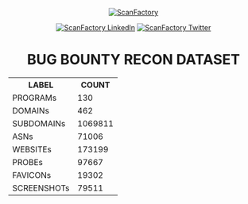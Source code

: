 <div align='center'><p><a href='https://in.scanfactory.io'><img src='scanfactory.png' alt='ScanFactory'></a><div id='badges'><a href='https://www.linkedin.com/company/scanfactory-io'> <img src='https://img.shields.io/badge/LinkedIn-black?style=for-the-badge&logo=linkedin&logoColor=white' alt='ScanFactory LinkedIn'/></a> <a href='https://twitter.com/scanfactory_io'><img src='https://img.shields.io/badge/Twitter-black?style=for-the-badge&logo=twitter&logoColor=white' alt='ScanFactory Twitter'/></a></div><h1>BUG BOUNTY RECON DATASET</h1><table>
<tr><th>LABEL</th><th>COUNT</th></tr>
<tr><td>PROGRAMs</th><td>130</th></tr>
<tr><td>DOMAINs</th><td>462</th></tr>
<tr><td>SUBDOMAINs</th><td>1069811</th></tr>
<tr><td>ASNs</th><td>71006</th></tr>
<tr><td>WEBSITEs</th><td>173199</th></tr>
<tr><td>PROBEs</th><td>97667</th></tr>
<tr><td>FAVICONs</th><td>19302</th></tr>
<tr><td>SCREENSHOTs</th><td>79511</th></tr>
</table></p></div>
